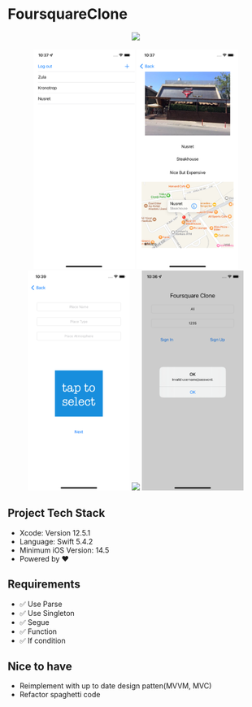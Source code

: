 # FoursquareClone
<p align="center">
<img src="/logo.jpeg"/>
</p>

<p align="center">
<img src="/TableViewVC.png"  width="200"/>
<img src="/DetailsVC.png" width="200"/>
<img src="/UploadVC.png" width="200"/>
<img src="/SignIn/Up.png" width="200"/>
<img src="/Alert.png" width="200"/>

</p>


## Project Tech Stack
* Xcode: Version 12.5.1 
* Language: Swift 5.4.2
* Minimum iOS Version: 14.5
* Powered by ❤️

## Requirements
- ✅ Use Parse
- ✅ Use Singleton
- ✅ Segue
- ✅ Function
- ✅ If condition





## Nice to have
- Reimplement with up to date design patten(MVVM, MVC)
- Refactor spaghetti code 
